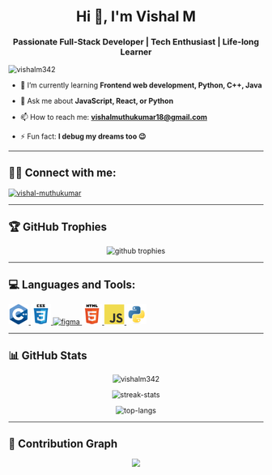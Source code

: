 <h1 align="center">Hi 👋, I'm Vishal M</h1>
<h3 align="center"> Passionate Full-Stack Developer | Tech Enthusiast | Life-long Learner </h3>

<p align="left">
  <img src="https://komarev.com/ghpvc/?username=vishalm342&label=Profile%20views&color=0e75b6&style=flat" alt="vishalm342" />
</p>

- 🌱 I’m currently learning **Frontend web development, Python, C++, Java**

- 💬 Ask me about **JavaScript, React, or Python**

- 📫 How to reach me: **vishalmuthukumar18@gmail.com**

- ⚡ Fun fact: **I debug my dreams too 😉**

---

## 🧑‍💼 Connect with me:
<p align="left">
  <a href="https://www.linkedin.com/in/vishal-muthukumar/" target="blank">
    <img align="center" src="https://raw.githubusercontent.com/rahuldkjain/github-profile-readme-generator/master/src/images/icons/Social/linked-in-alt.svg" alt="vishal-muthukumar" height="30" width="40" />
  </a>
</p>

---

## 🏆 GitHub Trophies
<p align="center">
  <img src="https://github-profile-trophy.vercel.app/?username=vishalm342&theme=algolia&no-frame=true&no-bg=false&margin-w=4" alt="github trophies" />
</p>

---

## 💻 Languages and Tools:
<p align="left">
  <a href="https://www.w3schools.com/cpp/" target="_blank" rel="noreferrer">
    <img src="https://raw.githubusercontent.com/devicons/devicon/master/icons/cplusplus/cplusplus-original.svg" alt="cplusplus" width="40" height="40"/>
  </a>
  <a href="https://www.w3schools.com/css/" target="_blank" rel="noreferrer">
    <img src="https://raw.githubusercontent.com/devicons/devicon/master/icons/css3/css3-original-wordmark.svg" alt="css3" width="40" height="40"/>
  </a>
  <a href="https://www.figma.com/" target="_blank" rel="noreferrer">
    <img src="https://www.vectorlogo.zone/logos/figma/figma-icon.svg" alt="figma" width="40" height="40"/>
  </a>
  <a href="https://www.w3.org/html/" target="_blank" rel="noreferrer">
    <img src="https://raw.githubusercontent.com/devicons/devicon/master/icons/html5/html5-original-wordmark.svg" alt="html5" width="40" height="40"/>
  </a>
  <a href="https://developer.mozilla.org/en-US/docs/Web/JavaScript" target="_blank" rel="noreferrer">
    <img src="https://raw.githubusercontent.com/devicons/devicon/master/icons/javascript/javascript-original.svg" alt="javascript" width="40" height="40"/>
  </a>
  <a href="https://www.python.org" target="_blank" rel="noreferrer">
    <img src="https://raw.githubusercontent.com/devicons/devicon/master/icons/python/python-original.svg" alt="python" width="40" height="40"/>
  </a>
</p>

---

## 📊 GitHub Stats

<p align="center">
  <img src="https://github-readme-stats.vercel.app/api?username=vishalm342&theme=dark&show_icons=true&locale=en" alt="vishalm342" />
</p>
<p align="center">
  <img src="https://github-readme-streak-stats.herokuapp.com/?user=vishalm342&theme=dark" alt="streak-stats" />
</p>
<p align="center">
  <img src="https://github-readme-stats.vercel.app/api/top-langs/?username=vishalm342&theme=dark&layout=compact" alt="top-langs" />
</p>

---

## 🔄 Contribution Graph

<p align="center">
  <img src="https://github-readme-activity-graph.vercel.app/graph?username=vishalm342&theme=react-dark&hide_border=true&area=true" />
</p>
